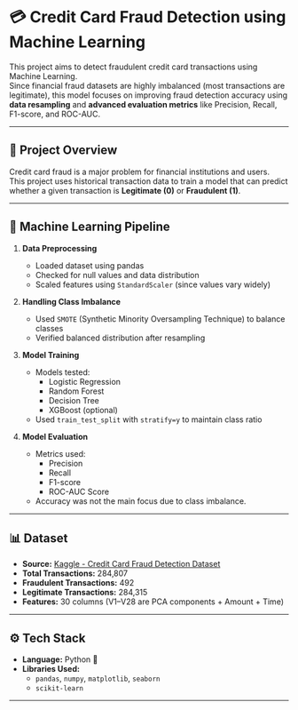 # 💳 Credit Card Fraud Detection using Machine Learning

This project aims to detect fraudulent credit card transactions using Machine Learning.  
Since financial fraud datasets are highly imbalanced (most transactions are legitimate), this model focuses on improving fraud detection accuracy using **data resampling** and **advanced evaluation metrics** like Precision, Recall, F1-score, and ROC-AUC.

---

## 🚀 Project Overview
Credit card fraud is a major problem for financial institutions and users.  
This project uses historical transaction data to train a model that can predict whether a given transaction is **Legitimate (0)** or **Fraudulent (1)**.

---

## 🧠 Machine Learning Pipeline

1. **Data Preprocessing**
   - Loaded dataset using pandas  
   - Checked for null values and data distribution  
   - Scaled features using `StandardScaler` (since values vary widely)  

2. **Handling Class Imbalance**
   - Used `SMOTE` (Synthetic Minority Oversampling Technique) to balance classes  
   - Verified balanced distribution after resampling  

3. **Model Training**
   - Models tested:
     - Logistic Regression  
     - Random Forest  
     - Decision Tree  
     - XGBoost (optional)
   - Used `train_test_split` with `stratify=y` to maintain class ratio  

4. **Model Evaluation**
   - Metrics used:
     - Precision  
     - Recall  
     - F1-score  
     - ROC-AUC Score  
   - Accuracy was not the main focus due to class imbalance.

---

## 📊 Dataset
- **Source:** [Kaggle - Credit Card Fraud Detection Dataset](https://www.kaggle.com/mlg-ulb/creditcardfraud)
- **Total Transactions:** 284,807  
- **Fraudulent Transactions:** 492  
- **Legitimate Transactions:** 284,315  
- **Features:** 30 columns (V1–V28 are PCA components + Amount + Time)  

---

## ⚙️ Tech Stack
- **Language:** Python 🐍  
- **Libraries Used:**
  - `pandas`, `numpy`, `matplotlib`, `seaborn`
  - `scikit-learn`
  

---


